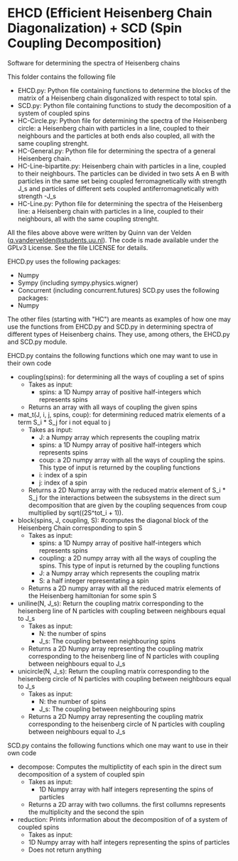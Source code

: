 # EHCD (Efficient Heisenberg Chain Diagonalization) + SCD (Spin Coupling Decomposition)
Software for determining the spectra of Heisenberg chains

This folder contains the following file

  * EHCD.py: Python file containing functions to determine the blocks of the matrix of a Heisenberg chain disgonalized with respect to total spin.
  * SCD.py: Python file containing functions to study the decomposition of a system of coupled spins
  * HC-Circle.py: Python file for determining the spectra of the Heisenberg circle: a Heisenberg chain with particles in a line, coupled to their neighbours and the particles at both ends also coupled, all with the same coupling strenght.
  * HC-General.py: Python file for determining the spectra of a general Heisenberg chain.
  * HC-Line-bipartite.py: Heisenberg chain with particles in a line, coupled to their neighbours. The particles can be divided in two sets A en B with particles in the same set being coupled ferromagnetically with strength J_s and particles of different sets coupled antiferromagnetically with strength -J_s
  * HC-Line.py: Python file for determining the spectra of the Heisenberg line: a Heisenberg chain with particles in a line, coupled to their neighbours, all with the same coupling strenght.


All the files above above were written by Quinn van der Velden (q.vandervelden@students.uu.nl). The code is made available under the GPLv3 License. See the
file LICENSE for details.


EHCD.py uses the following packages:
* Numpy
* Sympy (including sympy.physics.wigner)
* Concurrent (including concurrent.futures)
SCD.py uses the following packages:
* Numpy

The other files (starting with "HC") are meants as examples of how one may use the functions from EHCD.py and SCD.py in determining spectra of different types of Heisenberg chains. They use, among others, the EHCD.py and SCD.py module.

EHCD.py contains the following functions which one may want to use in their own code
 * coupling(spins): for determining all the ways of coupling a set of spins
    * Takes as input:
      * spins: a 1D Numpy array of positive half-integers which represents spins
    * Returns an array with all ways of coupling the given spins
 * mat_t(J, i, j, spins, coup): for determining reduced matrix elements of a term S_i * S_j for i not equal to j
    * Takes as input:
      * J: a Numpy array which represents the coupling matrix
      * spins: a 1D Numpy array of positive half-integers which represents spins
      * coup: a 2D numpy array with all the ways of coupling the spins. This type of input is returned by the coupling functions
      * i: index of a spin
      * j: index of a spin
    * Returns a 2D Numpy array with the reduced matrix element of S_i * S_j for the interactions between the subsystems in the direct sum decomposition that are given by the coupling sequences from coup multiplied by sqrt((2S^tot_i + 1)).
 * block(spins, J, coupling, S): #computes the diagonal block of the Heisenberg Chain corresponding to spin S
   * Takes as input:
     * spins: a 1D Numpy array of positive half-integers which represents spins
     * coupling: a 2D numpy array with all the ways of coupling the spins. This type of input is returned by the coupling functions
     * J: a Numpy array which represents the coupling matrix
     * S: a half integer representating a spin
   * Returns a 2D numpy array with all the reduced matrix elements of the Heisenberg hamiltonian for some spin S
 * uniline(N, J_s): Return the coupling matrix corresponding to the heisenberg line of N particles with coupling between neighbours equal to J_s
   * Takes as input:
     * N: the number of spins
     * J_s: The coupling between neighbouring spins
   * Returns a 2D Numpy array representing the coupling matrix corresponding to the heisenberg line of N particles with coupling between neighbours equal to J_s
 * unicircle(N, J_s): Return the coupling matrix corresponding to the heisenberg circle of N particles with coupling between neighbours equal to J_s
   * Takes as input:
     * N: the number of spins
     * J_s: The coupling between neighbouring spins
   * Returns a 2D Numpy array representing the coupling matrix corresponding to the heisenberg circle of N particles with coupling between neighbours equal to J_s

SCD.py contains the following functions which one may want to use in their own code
 * decompose: Computes the multiplictity of each spin in the direct sum decomposition of a system of coupled spin
   * Takes as input:
     * 1D Numpy array with half integers representing the spins of particles
   * Returns a 2D array with two collumns. the first collumns represents the multiplicity and the second the spin
  * reduction: Prints information about the decomposition of of a system of coupled spins
    * Takes as input:
     * 1D Numpy array with half integers representing the spins of particles
    * Does not return anything
